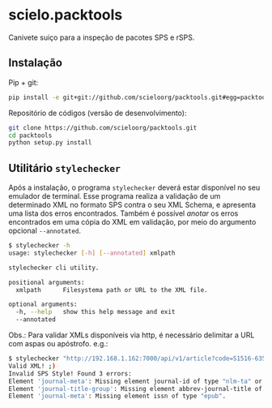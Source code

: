 scielo.packtools
================

Canivete suiço para a inspeção de pacotes SPS e rSPS.


Instalação
----------

Pip + git:

```bash
pip install -e git+git://github.com/scieloorg/packtools.git#egg=packtools
```

Repositório de códigos (versão de desenvolvimento):

```bash
git clone https://github.com/scieloorg/packtools.git
cd packtools 
python setup.py install
```


Utilitário `stylechecker`
-------------------------

Após a instalação, o programa `stylechecker` deverá estar disponível no seu emulador de terminal. 
Esse programa realiza a validação de um determinado XML no formato SPS contra o seu XML Schema, e 
apresenta uma lista dos erros encontrados. Também é possível *anotar* os erros encontrados em uma
cópia do XML em validação, por meio do argumento opcional `--annotated`.

```bash
$ stylechecker -h
usage: stylechecker [-h] [--annotated] xmlpath

stylechecker cli utility.

positional arguments:
  xmlpath      Filesystema path or URL to the XML file.

optional arguments:
  -h, --help   show this help message and exit
  --annotated
```

Obs.: Para validar XMLs disponíveis via http, é necessário delimitar a URL com aspas ou apóstrofo. e.g.: 

```bash
$ stylechecker "http://192.168.1.162:7000/api/v1/article?code=S1516-635X2014000100012&format=xmlrsps"
Valid XML! ;)
Invalid SPS Style! Found 3 errors:
Element 'journal-meta': Missing element journal-id of type "nlm-ta" or "publisher-id".
Element 'journal-title-group': Missing element abbrev-journal-title of type "publisher".
Element 'journal-meta': Missing element issn of type "epub".
```

